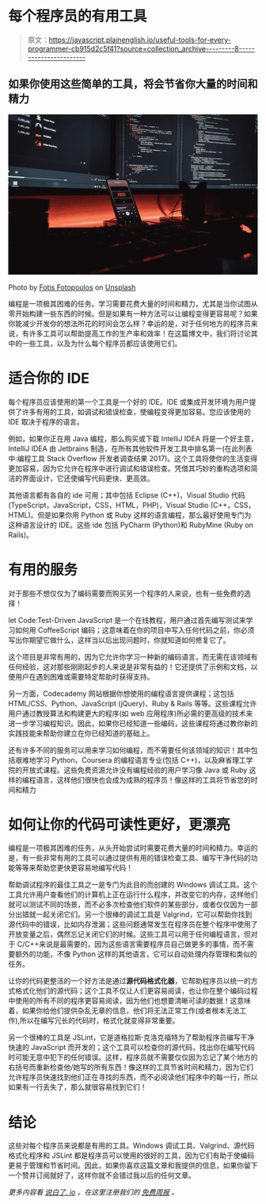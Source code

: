 # 每个程序员的有用工具

> 原文：<https://javascript.plainenglish.io/useful-tools-for-every-programmer-cb915d2c5f41?source=collection_archive---------8----------------------->

## 如果你使用这些简单的工具，将会节省你大量的时间和精力

![](img/704f9d49f7a224e2f7292dbe58c762cd.png)

Photo by [Fotis Fotopoulos](https://unsplash.com/@ffstop?utm_source=unsplash&utm_medium=referral&utm_content=creditCopyText) on [Unsplash](https://unsplash.com/s/photos/programming?utm_source=unsplash&utm_medium=referral&utm_content=creditCopyText)

编程是一项极其困难的任务。学习需要花费大量的时间和精力，尤其是当你试图从零开始构建一些东西的时候。但是如果有一种方法可以让编程变得更容易呢？如果你能减少开发你的想法所花的时间会怎么样？幸运的是，对于任何地方的程序员来说，有许多工具可以帮助提高工作的生产率和效率！在这篇博文中，我们将讨论其中的一些工具，以及为什么每个程序员都应该使用它们。

# 适合你的 IDE

每个程序员应该使用的第一个工具是一个好的 IDE。IDE 或集成开发环境为用户提供了许多有用的工具，如调试和错误检查，使编程变得更加容易。您应该使用的 IDE 取决于程序的语言。

例如，如果你正在用 Java 编程，那么购买或下载 IntelliJ IDEA 将是一个好主意，IntelliJ IDEA 由 Jetbrains 制造，在所有其他软件开发工具中排名第一(在此列表中:编程工具 Stack Overflow 开发者调查结果 2017)。这个工具将使你的生活变得更加容易，因为它允许在程序中进行调试和错误检查。凭借其巧妙的重构选项和简洁的界面设计，它还使编写代码更快、更高效。

其他语言都有各自的 ide 可用；其中包括 Eclipse (C++)，Visual Studio 代码(TypeScript，JavaScript，CSS，HTML，PHP)，Visual Studio (C++，CSS，HTML)。但是如果你用 Python 或 Ruby 这样的语言编程，那么最好使用专门为这种语言设计的 IDE。这些 ide 包括 PyCharm (Python)和 RubyMine (Ruby on Rails)。

# 有用的服务

对于那些不想仅仅为了编码需要而购买另一个程序的人来说，也有一些免费的选择！

let Code:Test-Driven JavaScript 是一个在线教程，用户通过首先编写测试来学习如何用 CoffeeScript 编码；这意味着在你的项目中写入任何代码之前，你必须写出你期望它做什么，这样当以后出现问题时，你就知道如何修复它了。

这个项目是非常有用的，因为它允许你学习一种新的编码语言，而无需在该领域有任何经验，这对那些刚刚起步的人来说是非常有益的！它还提供了示例和文档，以便用户在遇到困难或需要特定帮助时获得支持。

另一方面，Codecademy 网站根据你想使用的编程语言提供课程；这包括 HTML/CSS、Python、JavaScript (jQuery)、Ruby & Rails 等等。这些课程允许用户通过教授算法和构建更大的程序(如 web 应用程序)所必需的更高级的技术来进一步学习编程知识。因此，如果你已经知道一些编码，这些课程将通过教你新的实践技能来帮助你建立在你已经知道的基础上。

还有许多不同的服务可以用来学习如何编程，而不需要任何该领域的知识！其中包括艰难地学习 Python，Coursera 的编程语言专业(包括 C++)，以及麻省理工学院的开放式课程。这些免费资源允许没有编程经验的用户学习像 Java 或 Ruby 这样的编程语言，这样他们很快也会成为成熟的程序员！像这样的工具将节省您的时间和精力

# 如何让你的代码可读性更好，更漂亮

编程是一项极其困难的任务，从头开始尝试时需要花费大量的时间和精力。幸运的是，有一些非常有用的工具可以通过提供有用的错误检查工具、编写干净代码的功能等等来帮助您更快更容易地编写代码！

帮助调试程序的最佳工具之一是专门为此目的而创建的 Windows 调试工具。这个工具允许用户查看他们的计算机上正在运行什么程序，并改变它的内存，这样他们就可以测试不同的场景，而不必多次检查他们软件的某些部分，或者仅仅因为一部分出错就一起关闭它们。另一个很棒的调试工具是 Valgrind，它可以帮助你找到源代码中的错误，比如内存泄漏；这些问题通常发生在程序员在整个程序中使用了开放变量之后，偶然忘记关闭它们的时候。这些工具可以用于任何编程语言，但对于 C/C++来说是最需要的，因为这些语言需要程序员自己做更多的事情，而不需要额外的功能，不像 Python 这样的其他语言，它可以自动处理内存管理和类似的任务。

让你的代码更整洁的一个好方法是通过**源代码格式化器**，它帮助程序员以统一的方式格式化他们的源代码；这个工具不仅让人们更容易阅读，也让你在整个编码过程中使用的所有不同的程序更容易阅读，因为他们也想要清晰可读的数据！这意味着，如果你给他们提供杂乱无章的信息，他们将无法正常工作(或者根本无法工作),所以在编写冗长的代码时，格式化就变得非常重要。

另一个很棒的工具是 JSLint，它是道格拉斯·克洛克福特为了帮助程序员编写干净快速的 JavaScript 而开发的；这个工具可以检查你的源代码，找出你在编写代码时可能无意中犯下的任何错误。这样，程序员就不需要仅仅因为忘记了某个地方的右括号而重新检查他/她写的所有东西！像这样的工具节省时间和精力，因为它们允许程序员快速找到他们正在寻找的东西，而不必阅读他们程序中的每一行，所以如果有一行丢失了，那么就很容易找到它们！

# 结论

这些对每个程序员来说都是有用的工具。Windows 调试工具、Valgrind、源代码格式化程序和 JSLint 都是程序员可以使用的很好的工具，因为它们有助于使编码更易于管理和节省时间。因此，如果你喜欢这篇文章和我提供的信息，如果你留下一个赞并订阅就好了，这样你就不会错过我以后的任何文章。

*更多内容看* [*说白了. io*](http://plainenglish.io/) *。在这里注册我们的* [*免费周报*](http://newsletter.plainenglish.io/) *。*